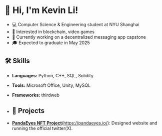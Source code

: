 # 👋 Hi, I'm Kevin Li!
- 💻 Computer Science & Engineering student at NYU Shanghai
- 🌱 Interested in blockchain, video games
- 🧠 Currently working on a decentralized messaging app capstone
- 🎓 Expected to graduate in May 2025


## 🛠 Skills
- **Languages:** Python, C++, SQL, Solidity
- **Tools:** Microsoft Office, Unity, MySQL
- **Frameworks:** thirdweb

- ## 🚀 Projects
- [**PandaEyes NFT Project**](https://x.com/PandaEyesNFT)(https://pandaeyes.io/): Designed website and running the official twitter(X).


